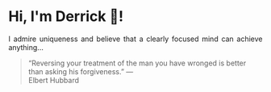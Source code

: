 # Hi, I'm Derrick 👋!
<p align="justify">I admire uniqueness and believe that a clearly focused mind can achieve anything...</p> 
<!-- #quote-start -->
<blockquote>&ldquo;Reversing your treatment of the man you have wronged is better than asking his forgiveness.&rdquo; &mdash; <footer>Elbert Hubbard</footer></blockquote>
<!-- #quote-end -->
